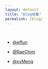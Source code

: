 ```yaml
---
layout: default
title: "Blog收集"
permalink: /blog/
---
```


<br>

- [@effun](https://effun.xyz/)

- [@RaeChim](https://raechim.xyz/)

- [@xyMeng](https://xu.yumeng.website/)



<br>

